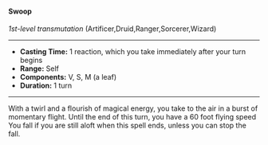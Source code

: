 #### Swoop
*1st-level transmutation* (Artificer,Druid,Ranger,Sorcerer,Wizard)
___
- **Casting Time:** 1 reaction, which you take immediately after your turn begins
- **Range:** Self
- **Components:** V, S, M (a leaf)
- **Duration:** 1 turn
---
With a twirl and a flourish of magical energy, you take to the air in a burst of momentary flight. Until the end of this turn, you have a 60 foot flying speed You fall if you are still aloft when this spell ends, unless you can stop the fall.
